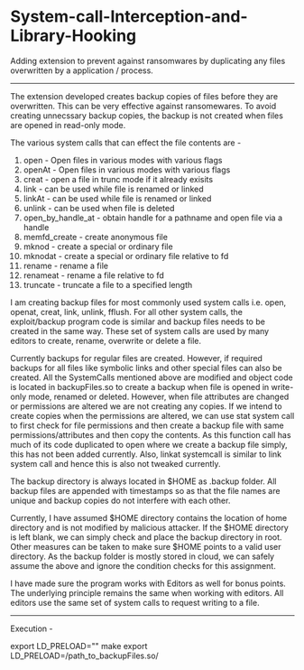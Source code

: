 # System-call-Interception-and-Library-Hooking
Adding extension to prevent against ransomwares by duplicating any files overwritten by a application / process.

------------------------------------------------------------------------------------------------------------------------------------------

The extension developed creates backup copies of files before they are overwritten. This can be very effective against ransomewares. To avoid creating unnecssary backup copies, the backup is not created when files are opened in read-only mode.

The various system calls that can effect the file contents are -
1. open - Open files in various modes with various flags
2. openAt - Open files in various modes with various flags
3. creat - open a file in trunc mode if it already exisits
4. link - can be used while file is renamed or linked
5. linkAt - can be used while file is renamed or linked
6. unlink - can be used when file is deleted
7. open_by_handle_at - obtain handle for a pathname and open file via a handle
8. memfd_create - create anonymous file
9. mknod - create a special or ordinary file
10. mknodat - create a special or ordinary file relative to fd
11. rename - rename a file
12. renameat - rename a file relative to fd
13. truncate - truncate a file to a specified length

I am creating backup files for most commonly used system calls i.e. open, openat, creat, link, unlink, fflush. For all other system calls, the exploit/backup program code is similar and backup files needs to be created in the same way.
These set of system calls are used by many editors to create, rename, overwrite or delete a file. 

Currently backups for regular files are created. However, if required backups for all files like symbolic links and other special files can also be created.
All the SystemCalls mentioned above are modified and object code is located in backupFiles.so to create a backup when file is opened in write-only mode, renamed or deleted. However, when file attributes are changed or permissions are altered we are not creating any copies. If we intend to create copies when the permissions are altered, we can use stat system call to first check for file permissions and then create a backup file with same permissions/attributes and then copy the contents. As this function call has much of its code duplicated to open where we create a backup file simply, this has not been added currently.
Also, linkat systemcall is similar to link system call and hence this is also not tweaked currently.

The backup directory is always located in $HOME as .backup folder. All backup files are appended with timestamps so as that the file names are unique and backup copies do not interfere with each other.

Currently, I have assumed $HOME directory contains the location of home directory and is not modified by malicious attacker. If the $HOME directory is left blank, we can simply check and place the backup directory in root. Other measures can be taken to make sure $HOME points to a valid user directory.
As the backup folder is mostly stored in cloud, we can safely assume the above and ignore the condition checks for this assignment.

I have made sure the program works with Editors as well for bonus points. The underlying principle remains the same when working with editors. All editors use the same set of system calls to request writing to a file.

------------------------------------------------------------------------------------------------------------------------------------------

Execution -

export LD_PRELOAD=""
make
export LD_PRELOAD=/path_to_backupFiles.so/
